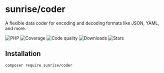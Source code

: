 # sunrise/coder

A flexible data coder for encoding and decoding formats like JSON, YAML, and more.

![PHP](https://img.shields.io/packagist/dependency-v/sunrise/coder/php?style=social&logo=php&label=PHP)
![Coverage](https://img.shields.io/scrutinizer/coverage/g/sunrise-php/coder?style=social)
![Code quality](https://img.shields.io/scrutinizer/quality/g/sunrise-php/coder?style=social)
![Downloads](https://img.shields.io/packagist/dt/sunrise/coder?style=social)
![Stars](https://img.shields.io/github/stars/sunrise-php/coder?style=social)

## Installation

```bash
composer require sunrise/coder
```
